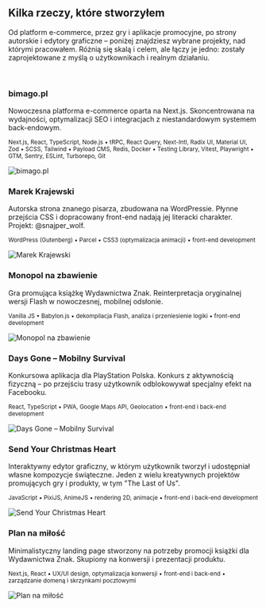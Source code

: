 ## Kilka rzeczy, które stworzyłem

Od platform e-commerce, przez gry i aplikacje promocyjne, po strony autorskie i edytory graficzne – poniżej znajdziesz wybrane projekty, nad którymi pracowałem. Różnią się skalą i celem, ale łączy je jedno: zostały zaprojektowane z myślą o użytkownikach i realnym działaniu.

&nbsp;

### bimago.pl

Nowoczesna platforma e-commerce oparta na Next.js. Skoncentrowana na wydajności, optymalizacji SEO i integracjach z niestandardowym systemem back-endowym.

<small>Next.js, React, TypeScript, Node.js • tRPC, React Query, Next-Intl, Radix UI, Material UI, Zod • SCSS, Tailwind • Payload CMS, Redis, Docker • Testing Library, Vitest, Playwright • GTM, Sentry, ESLint, Turborepo, Git</small>

![bimago.pl](/portfolio/bimago.webp)

### Marek Krajewski

Autorska strona znanego pisarza, zbudowana na WordPressie. Płynne przejścia CSS i dopracowany front-end nadają jej literacki charakter. Projekt: @snajper_wolf.

<small>WordPress (Gutenberg) • Parcel • CSS3 (optymalizacja animacji) • front-end development</small>

![Marek Krajewski](/portfolio/marek-krajewski-pl.webp)

### Monopol na zbawienie

Gra promująca książkę Wydawnictwa Znak. Reinterpretacja oryginalnej wersji Flash w nowoczesnej, mobilnej odsłonie.

<small>Vanilla JS • Babylon.js • dekompilacja Flash, analiza i przeniesienie logiki • front-end development</small>

![Monopol na zbawienie](/portfolio/monopol-na-zbawienie.webp)

### Days Gone – Mobilny Survival

Konkursowa aplikacja dla PlayStation Polska. Konkurs z aktywnością fizyczną – po przejściu trasy użytkownik odblokowywał specjalny efekt na Facebooku.

<small>React, TypeScript • PWA, Google Maps API, Geolocation • front-end i back-end development</small>

![Days Gone – Mobilny Survival](/portfolio/days-gone-ms-short.webp)

### Send Your Christmas Heart

Interaktywny edytor graficzny, w którym użytkownik tworzył i udostępniał własne kompozycje świąteczne. Jeden z wielu kreatywnych projektów promujących gry i produkty, w tym "The Last of Us".

<small>JavaScript • PixiJS, AnimeJS • rendering 2D, animacje • front-end i back-end development</small>

![Send Your Christmas Heart](/portfolio/sych.webp)

### Plan na miłość

Minimalistyczny landing page stworzony na potrzeby promocji książki dla Wydawnictwa Znak. Skupiony na konwersji i prezentacji produktu.

<small>Next.js, React • UX/UI design, optymalizacja konwersji • front-end i back-end • zarządzanie domeną i skrzynkami pocztowymi</small>

![Plan na miłość](/portfolio/plan-na-milosc.webp)
